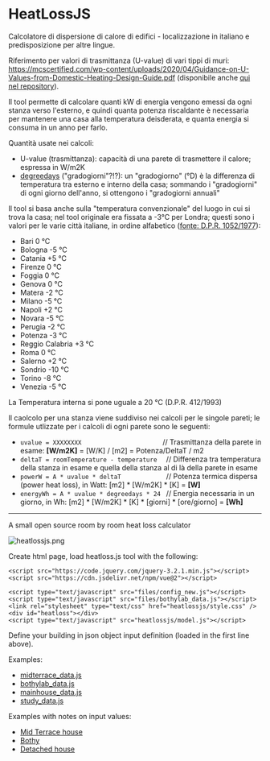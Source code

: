 # HeatLossJS

Calcolatore di dispersione di calore di edifici - localizzazione in italiano e predisposizione per altre lingue.

Riferimento per valori di trasmittanza (U-value) di vari tippi di muri: https://mcscertified.com/wp-content/uploads/2020/04/Guidance-on-U-Values-from-Domestic-Heating-Design-Guide.pdf  (disponibile anche [qui nel repository](https://github.com/jumpjack/heatlossjsITA/blob/master/Guidance-on-U-Values-from-Domestic-Heating-Design-Guide.pdf)).

Il tool permette di calcolare quanti kW di energia vengono emessi da ogni stanza verso l'esterno, e quindi quanta potenza riscaldante è necessaria per mantenere una casa alla temperatura deisderata, e quanta energia si consuma in un anno per farlo.

Quantità usate nei calcoli:
 - U-value (trasmittanza): capacità di una parete di trasmettere il calore; espressa in W/m2K
 - [degreedays](https://degreedays.net) ("gradogiorni"?!?): un "gradogiorno" (°D) è la differenza di temperatura tra esterno e interno della casa; sommando i "gradogiorni" di ogni giorno dell'anno, si ottengono i "gradogiorni annuali"


Il tool si basa anche sulla "temperatura convenzionale" del luogo in cui si trova la casa; nel tool originale era fissata a -3°C per Londra; questi sono i valori per le varie città italiane, in ordine alfabetico ([fonte: D.P.R. 1052/1977](https://www.docenti.unina.it/webdocenti-be/allegati/materiale-didattico/667663)):

- Bari 0 °C
- Bologna -5 °C
- Catania +5 °C
- Firenze 0 °C
- Foggia 0 °C
- Genova 0 °C
- Matera -2 °C
- Milano -5 °C
- Napoli +2 °C
- Novara -5 °C
- Perugia -2 °C
- Potenza -3 °C
- Reggio Calabria +3 °C
- Roma 0 °C
- Salerno +2 °C
- Sondrio -10 °C
- Torino -8 °C
- Venezia -5 °C

La Temperatura interna si pone uguale a 20 °C (D.P.R. 412/1993)

Il caolcolo per una stanza viene suddiviso nei calcoli per le singole pareti; le formule utlizzate per i calcoli di ogni parete sono le seguenti:

 - `uvalue = XXXXXXXX                      ` // Trasmittanza della parete in esame:                               **[W/m2K]** = [W/K] / [m2]   = Potenza/DeltaT  /  m2
 - `deltaT = roomTemperature - temperature  ` // Differenza tra temperatura della stanza in esame e quella della stanza al di là della parete in esame
 - `powerW = A * uvalue * deltaT            ` // Potenza termica dispersa (power heat loss), in Watt:              [m2] * [W/m2K] *  [K] = **[W]**
 - `energyWh = A * uvalue * degreedays * 24 ` // Energia necessaria in un giorno, in Wh:                           [m2]  * [W/m2K] * [K] * [giorni] * [ore/giorno] = **[Wh]**

-----------------------

A small open source room by room heat loss calculator

![heatlossjs.png](heatlossjs.png)

Create html page, load heatloss.js tool with the following:

    <script src="https://code.jquery.com/jquery-3.2.1.min.js"></script>
    <script src="https://cdn.jsdelivr.net/npm/vue@2"></script>
    
    <script type="text/javascript" src="files/config_new.js"></script>
    <script type="text/javascript" src="files/bothylab_data.js"></script>
    <link rel="stylesheet" type="text/css" href="heatlossjs/style.css" />
    <div id="heatloss"></div>
    <script type="text/javascript" src="heatlossjs/model.js"></script>
    
Define your building in json object input definition (loaded in the first line above).

Examples: 

- [midterrace_data.js](files/midterrace_data.js)
- [bothylab_data.js](files/bothylab_data.js)
- [mainhouse_data.js](files/mainhouse_data.js)
- [study_data.js](files/study_data.js)

Examples with notes on input values:

- [Mid Terrace house](https://trystanlea.org.uk/roombyroomheatloss2)
- [Bothy](https://trystanlea.org.uk/bothy)
- [Detached house](https://trystanlea.org.uk/house)
